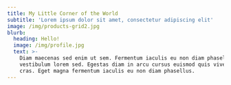 ```yaml
---
title: My Little Corner of the World
subtitle: 'Lorem ipsum dolor sit amet, consectetur adipiscing elit'
image: /img/products-grid2.jpg
blurb:
  heading: Hello!
  image: /img/profile.jpg
  text: >-
    Diam maecenas sed enim ut sem. Fermentum iaculis eu non diam phasellus
    vestibulum lorem sed. Egestas diam in arcu cursus euismod quis viverra nibh
    cras. Eget magna fermentum iaculis eu non diam phasellus.
---
```


